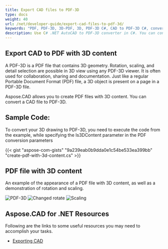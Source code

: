 ```yaml
---
title: Export CAD files to PDF-3D
type: docs
weight: 40
url: /net/developer-guide/export-cad-files-to-pdf-3d/
keywords: "PDF, PDF-3D, 3D-PDF, 3D, PDF-3D C#, CAD to PDF-3D C#, convert AutoCAD, convert autocad to pdf-3d"
description: Use C# .NET AutoCAD to PDF-3D converter in C#. You can convert 3D model to PDF-3D in C# .NET as well.
---
```


## **Export CAD to PDF with 3D content**

A PDF-3D is a PDF file that contains 3D geometry. Rotation, scaling, and detail selection are possible in 3D view using any PDF-3D viewer. It is often used for collaboration, sharing and documentation. Just like a regular Portable Document Format (PDF) file, a 3D object is present on a page in a PDF-3D file.

Aspose.CAD allows you to create PDF files with 3D content. You can convert a CAD file to PDF-3D.

## **Sample Code:**

To convert your 3D drawing to PDF-3D, you need to execute the code from the example, while specifying the Is3DContent parameter in the PDF conversion parameters

{{< gist "aspose-com-gists" "9a239eab0b9dda0e1c54be533ea399bb" "create-pdf-with-3d-content.cs" >}}

## **PDF file with 3D content**

An example of the appearance of a PDF file with 3D content, as well as a demonstration of rotation and scaling.

![PDF-3D](/_assets/guide/pdf-3d/result.png)
![Changed rotate](/_assets/guide/pdf-3d/rotate.png)
![Scaling](/_assets/guide/pdf-3d/scaling.png)

## **Aspose.CAD for .NET Resources**

Following are the links to some useful resources you may need to accomplish your tasks.

- [Exporting CAD](/cad/net/exporting-cad/)